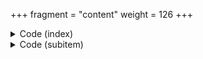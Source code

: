 +++
fragment = "content"
weight = 126
+++

<details><summary>Code (index)</summary>

```
+++
fragment = "items"
#disabled = false
date = "2017-10-04"
weight = 125
background = "secondary"

#title = ""
#subtitle = ""
#title_align = "left" # Default is center, can be left, right or center
+++
```
</details>

<details>
<summary>Code (subitem)</summary>

```
+++
weight = 10
#disabled = true

[asset]
  icon = "fas fa-random"
  url = "#"
+++
```
</details>

